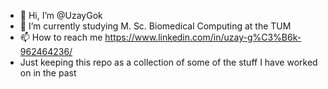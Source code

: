 - 👋 Hi, I’m @UzayGok
- 🌱 I’m currently studying M. Sc. Biomedical Computing at the TUM
- 📫 How to reach me https://www.linkedin.com/in/uzay-g%C3%B6k-962464236/  
- Just keeping this repo as a collection of some of the stuff I have worked on in the past
